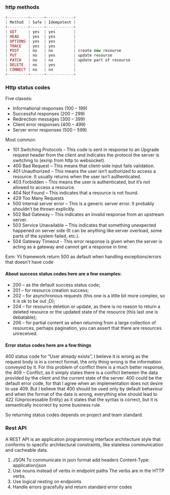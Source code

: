### http methods

```php
+---------+------+------------+
| Method  | Safe | Idempotent |
+---------+------+------------+
| GET     | yes  | yes        |
| HEAD    | yes  | yes        |
| OPTIONS | yes  | yes        |
| TRACE   | yes  | yes        |
| POST    | no   | no         | create new resourse
| PUT     | no   | yes        | update resourse
| PATCH   | no   | no         | update part of resourse
| DELETE  | no   | yes        |
| CONNECT | no   | no         |
+---------+------+------------+ 
```

### Http status codes
Five classes:
- Informational responses (100 – 199)
- Successful responses (200 – 299)
- Redirection messages (300 – 399)
- Client error responses (400 – 499)
- Server error responses (500 – 599)

Most common
- 101 Switching Protocols - This code is sent in response to an Upgrade request header from the client and indicates the protocol the server is switching to (exmp from http to websocket).
- 400 Bad Request – This means that client-side input fails validation.
- 401 Unauthorized – This means the user isn’t authorized to access a resource. It usually returns when the user
  isn’t authenticated.
- 403 Forbidden – This means the user is authenticated, but it’s not allowed to access a resource.
- 404 Not Found – This indicates that a resource is not found.
- 429 Too Many Requests
- 500 Internal server error – This is a generic server error. It probably shouldn’t be thrown explicitly.
- 502 Bad Gateway – This indicates an invalid response from an upstream server.
- 503 Service Unavailable – This indicates that something unexpected happened on server side (It can be anything like
  server overload, some parts of the system failed, etc.).
- 504 Gateway Timeout - This error response is given when the server is acting as a gateway and cannot get a response in time.

Exm: Yii framework return 500 as default when handling exceptions/errors that doesn't have code

#### About success status codes here are a few examples:
- 200 – as the default success status code; 
- 201 – for resource creation success; 
- 202 – for asynchronous requests (this one is a little bit more complex, so it is ok to be out ;D); 
- 204 – for resource deletion or update, as there is no reason to return a deleted resource or the updated state of the resource (this last one is debatable);
- 206 – for partial content as when returning from a large collection of resources, perhaps pagination, you can assert that there are resources unreceived.

#### Error status codes here are a few things
400 status code for “User already exists”, I believe it is wrong as the request body is in a correct format, the only thing wrong is the information conveyed by it. 
For this problem of conflict there is a much better response, 
the 409 – Conflict, as it simply states there is a conflict between the data provided by the client and the current state of the server. 
400 could be the default error code, for that I agree when an implementation does not desire to use 409. 
But I believe that 400 should be used only by default behaviour and when the format of the data is wrong, 
everything else should lead to 422 (Unprocessable Entity) as it states that the syntax is correct, but it is semantically incorrect by some business rule.

So returning status codes depends on project and team standard. 


### Rest API

A REST API is an application programming interface architecture style that conforms to specific architectural
constraints, like stateless communication and cacheable data.

1. JSON
   To communicate in json format add headers
   Content-Type: application/json
2. Use nouns instead of verbs in endpoint paths
   The verbs are in the HTTP verbs.
3. Use logical nesting on endpoints
4. Handle errors gracefully and return standard error codes